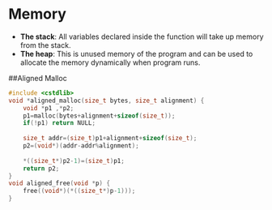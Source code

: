 # Memory

* **The stack**: All variables declared inside the function will take up memory from the stack.
* **The heap**: This is unused memory of the program and can be used to allocate the memory dynamically when program runs.

##Aligned Malloc
```c++
#include <cstdlib>
void *aligned_malloc(size_t bytes, size_t alignment) {
    void *p1 ,*p2;
    p1=malloc(bytes+alignment+sizeof(size_t));
    if(!p1) return NULL;
    
    size_t addr=(size_t)p1+alignment+sizeof(size_t);
    p2=(void*)(addr-addr%alignment);
    
    *((size_t*)p2-1)=(size_t)p1;
    return p2;
}
void aligned_free(void *p) {
    free((void*)(*((size_t*)p-1)));
}
```